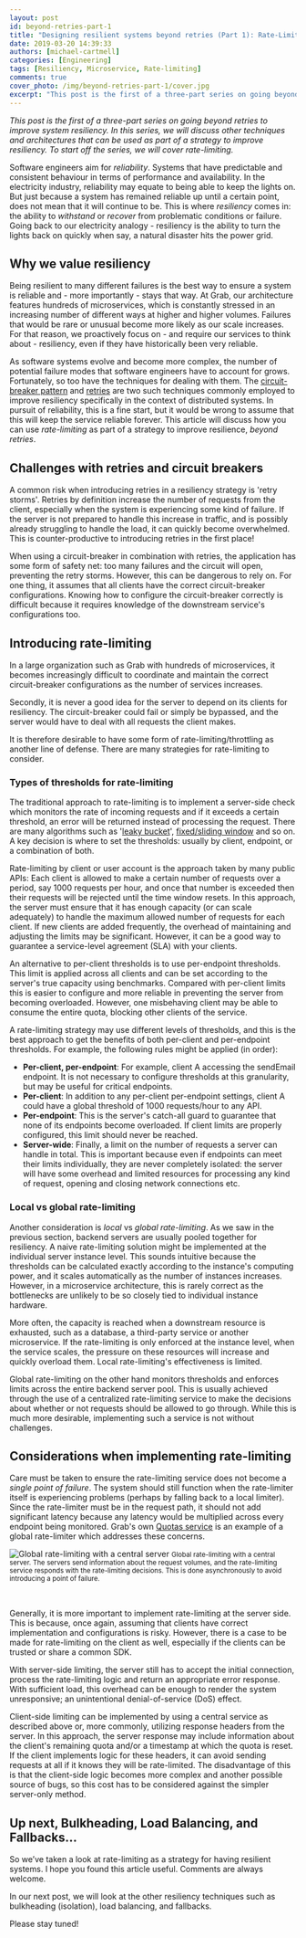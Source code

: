 ```yaml
---
layout: post
id: beyond-retries-part-1
title: "Designing resilient systems beyond retries (Part 1): Rate-Limiting"
date: 2019-03-20 14:39:33
authors: [michael-cartmell]
categories: [Engineering]
tags: [Resiliency, Microservice, Rate-limiting]
comments: true
cover_photo: /img/beyond-retries-part-1/cover.jpg
excerpt: "This post is the first of a three-part series on going beyond retries to improve system resiliency. In this series, we will discuss other techniques and architectures that can be used as part of a strategy to improve resiliency. To start off the series, we will cover rate-limiting."
---
```


_This post is the first of a three-part series on going beyond retries to improve system resiliency. In this series, we will discuss other techniques and architectures that can be used as part of a strategy to improve resiliency. To start off the series, we will cover rate-limiting._

Software engineers aim for _reliability_. Systems that have predictable and consistent behaviour in terms of performance and availability. In the electricity industry, reliability may equate to being able to keep the lights on. But just because a system has remained reliable up until a certain point, does not mean that it will continue to be. This is where _resiliency_ comes in: the ability to _withstand_ or _recover_ from problematic conditions or failure. Going back to our electricity analogy - resiliency is the ability to turn the lights back on quickly when say, a natural disaster hits the power grid.

## Why we value resiliency

Being resilient to many different failures is the best way to ensure a system is reliable and - more importantly - stays that way. At Grab, our architecture features hundreds of microservices, which is constantly stressed in an increasing number of different ways at higher and higher volumes. Failures that would be rare or unusual become more likely as our scale increases. For that reason, we proactively focus on - and require our services to think about - resiliency, even if they have historically been very reliable.

As software systems evolve and become more complex, the number of potential failure modes that software engineers have to account for grows. Fortunately, so too have the techniques for dealing with them. The [circuit-breaker pattern](https://engineering.grab.com/designing-resilient-systems-part-1) and [retries](https://engineering.grab.com/designing-resilient-systems-part-2) are two such techniques commonly employed to improve resiliency specifically in the context of distributed systems. In pursuit of reliability, this is a fine start, but it would be wrong to assume that this will keep the service reliable forever. This article will discuss how you can use _rate-limiting_ as part of a strategy to improve resilience, _beyond retries_.

## Challenges with retries and circuit breakers

A common risk when introducing retries in a resiliency strategy is 'retry storms'. Retries by definition increase the number of requests from the client, especially when the system is experiencing some kind of failure. If the server is not prepared to handle this increase in traffic, and is possibly already struggling to handle the load, it can quickly become overwhelmed. This is counter-productive to introducing retries in the first place!

When using a circuit-breaker in combination with retries, the application has some form of safety net: too many failures and the circuit will open, preventing the retry storms. However, this can be dangerous to rely on. For one thing, it assumes that all clients have the correct circuit-breaker configurations. Knowing how to configure the circuit-breaker correctly is difficult because it requires knowledge of the downstream service's configurations too.

## Introducing rate-limiting

In a large organization such as Grab with hundreds of microservices, it becomes increasingly difficult to coordinate and maintain the correct circuit-breaker configurations as the number of services increases.

Secondly, it is never a good idea for the server to depend on its clients for resiliency. The circuit-breaker could fail or simply be bypassed, and the server would have to deal with all requests the client makes.

It is therefore desirable to have some form of rate-limiting/throttling as another line of defense. There are many strategies for rate-limiting to consider.

### Types of thresholds for rate-limiting

The traditional approach to rate-limiting is to implement a server-side check which monitors the rate of incoming requests and if it exceeds a certain threshold, an error will be returned instead of processing the request. There are many algorithms such as '[leaky bucket](https://en.wikipedia.org/wiki/Leaky_bucket)', [fixed/sliding window](https://konghq.com/blog/how-to-design-a-scalable-rate-limiting-algorithm/) and so on. A key decision is where to set the thresholds: usually by client, endpoint, or a combination of both.

Rate-limiting by client or user account is the approach taken by many public APIs: Each client is allowed to make a certain number of requests over a period, say 1000 requests per hour, and once that number is exceeded then their requests will be rejected until the time window resets. In this approach, the server must ensure that it has enough capacity (or can scale adequately) to handle the maximum allowed number of requests for each client. If new clients are added frequently, the overhead of maintaining and adjusting the limits may be significant. However, it can be a good way to guarantee a service-level agreement (SLA) with your clients.

An alternative to per-client thresholds is to use per-endpoint thresholds. This limit is applied across all clients and can be set according to the server's true capacity using benchmarks. Compared with per-client limits this is easier to configure and more reliable in preventing the server from becoming overloaded. However, one misbehaving client may be able to consume the entire quota, blocking other clients of the service.

A rate-limiting strategy may use different levels of thresholds, and this is the best approach to get the benefits of both per-client and per-endpoint thresholds. For example, the following rules might be applied (in order):

*   __Per-client, per-endpoint__: For example, client A accessing the sendEmail endpoint. It is not necessary to configure thresholds at this granularity, but may be useful for critical endpoints.
*   __Per-client__: In addition to any per-client per-endpoint settings, client A could have a global threshold of 1000 requests/hour to any API.
*   __Per-endpoint__: This is the server's catch-all guard to guarantee that none of its endpoints become overloaded. If client limits are properly configured, this limit should never be reached.
*   __Server-wide__: Finally, a limit on the number of requests a server can handle in total. This is important because even if endpoints can meet their limits individually, they are never completely isolated: the server will have some overhead and limited resources for processing any kind of request, opening and closing network connections etc.

### Local vs global rate-limiting

Another consideration is _local_ vs _global rate-limiting_. As we saw in the previous section, backend servers are usually pooled together for resiliency. A naive rate-limiting solution might be implemented at the individual server instance level. This sounds intuitive because the thresholds can be calculated exactly according to the instance's computing power, and it scales automatically as the number of instances increases. However, in a microservice architecture, this is rarely correct as the bottlenecks are unlikely to be so closely tied to individual instance hardware.

More often, the capacity is reached when a downstream resource is exhausted, such as a database, a third-party service or another microservice. If the rate-limiting is only enforced at the instance level, when the service scales, the pressure on these resources will increase and quickly overload them. Local rate-limiting's effectiveness is limited.

Global rate-limiting on the other hand monitors thresholds and enforces limits across the entire backend server pool. This is usually achieved through the use of a centralized rate-limiting service to make the decisions about whether or not requests should be allowed to go through. While this is much more desirable, implementing such a service is not without challenges.

## Considerations when implementing rate-limiting

Care must be taken to ensure the rate-limiting service does not become a _single point of failure_. The system should still function when the rate-limiter itself is experiencing problems (perhaps by falling back to a local limiter). Since the rate-limiter must be in the request path, it should not add significant latency because any latency would be multiplied across every endpoint being monitored. Grab's own [Quotas service](https://engineering.grab.com/quotas-service) is an example of a global rate-limiter which addresses these concerns.

<div class="post-image-section">
  <img alt="Global rate-limiting with a central server" src="/img/beyond-retries-part-1/image1.png">
  <small class="post-image-caption">Global rate-limiting with a central server. The servers send information about the request volumes, and the rate-limiting service responds with the rate-limiting decisions. This is done asynchronously to avoid introducing a point of failure.</small>
</div>

<p>&nbsp;</p>

Generally, it is more important to implement rate-limiting at the server side. This is because, once again, assuming that clients have correct implementation and configurations is risky. However, there is a case to be made for rate-limiting on the client as well, especially if the clients can be trusted or share a common SDK.

With server-side limiting, the server still has to accept the initial connection, process the rate-limiting logic and return an appropriate error response. With sufficient load, this overhead can be enough to render the system unresponsive; an unintentional denial-of-service (DoS) effect.

Client-side limiting can be implemented by using a central service as described above or, more commonly, utilizing response headers from the server. In this approach, the server response may include information about the client's remaining quota and/or a timestamp at which the quota is reset. If the client implements logic for these headers, it can avoid sending requests at all if it knows they will be rate-limited. The disadvantage of this is that the client-side logic becomes more complex and another possible source of bugs, so this cost has to be considered against the simpler server-only method.

## Up next, Bulkheading, Load Balancing, and Fallbacks...

So we’ve taken a look at rate-limiting as a strategy for having resilient systems. I hope you found this article useful. Comments are always welcome.

In our next post, we will look at the other resiliency techniques such as bulkheading (isolation), load balancing, and fallbacks.

Please stay tuned!
